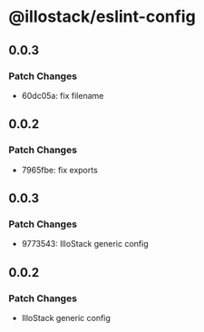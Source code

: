 # @illostack/eslint-config

## 0.0.3

### Patch Changes

- 60dc05a: fix filename

## 0.0.2

### Patch Changes

- 7965fbe: fix exports

## 0.0.3

### Patch Changes

- 9773543: IlloStack generic config

## 0.0.2

### Patch Changes

- IlloStack generic config
